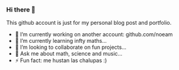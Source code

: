 ### Hi there 👋
This github account is just for my personal blog post and portfolio.
- 🔭 I’m currently working on another account: github.com/noeam
- 🌱 I’m currently learning infty maths...
- 👯 I’m looking to collaborate on fun projects...
- 💬 Ask me about math, science and music...
- ⚡ Fun fact: me hustan las chalupas :)

<!--
**noeamador/noeamador** is a ✨ _special_ ✨ repository because its `README.md` (this file) appears on your GitHub profile.

Here are some ideas to get you started:


-->
